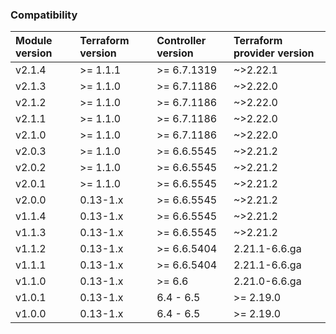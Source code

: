 ### Compatibility
Module version | Terraform version | Controller version | Terraform provider version
:--- | :--- | :--- | :---
v2.1.4 | >= 1.1.1 | >= 6.7.1319 | ~>2.22.1
v2.1.3 | >= 1.1.0 | >= 6.7.1186 | ~>2.22.0
v2.1.2 | >= 1.1.0 | >= 6.7.1186 | ~>2.22.0
v2.1.1 | >= 1.1.0 | >= 6.7.1186 | ~>2.22.0
v2.1.0 | >= 1.1.0 | >= 6.7.1186 | ~>2.22.0
v2.0.3 | >= 1.1.0 | >= 6.6.5545 | ~>2.21.2
v2.0.2 | >= 1.1.0 | >= 6.6.5545 | ~>2.21.2
v2.0.1 | >= 1.1.0 | >= 6.6.5545 | ~>2.21.2
v2.0.0 | 0.13-1.x | >= 6.6.5545 | ~>2.21.2
v1.1.4 | 0.13-1.x | >= 6.6.5545 | ~>2.21.2
v1.1.3 | 0.13-1.x | >= 6.6.5545 | ~>2.21.2
v1.1.2 | 0.13-1.x | >= 6.6.5404 | 2.21.1-6.6.ga
v1.1.1 | 0.13-1.x | >= 6.6.5404 | 2.21.1-6.6.ga
v1.1.0 | 0.13-1.x | >= 6.6 | 2.21.0-6.6.ga
v1.0.1 | 0.13-1.x | 6.4 - 6.5 | >= 2.19.0
v1.0.0 | 0.13-1.x | 6.4 - 6.5 | >= 2.19.0